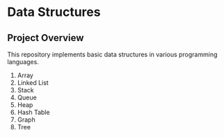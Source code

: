 # Data Structures

## Project Overview

This repository implements basic data structures in various programming languages.

1. Array
2. Linked List
3. Stack
4. Queue
5. Heap
6. Hash Table
7. Graph
8. Tree
